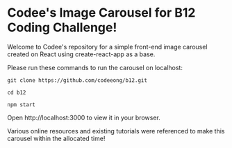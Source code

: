 # Codee's Image Carousel for B12 Coding Challenge!

Welcome to Codee's repository for a simple front-end image carousel created on React using create-react-app as a base.

Please run these commands to run the carousel on localhost:

```
git clone https://github.com/codeeong/b12.git

cd b12

npm start

```

Open http://localhost:3000 to view it in your browser.

Various online resources and existing tutorials were referenced to make this carousel within the allocated time!
